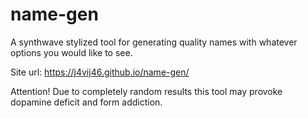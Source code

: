 # name-gen
A synthwave stylized tool for generating quality names with whatever options you would like to see.

Site url: https://j4vij46.github.io/name-gen/

Attention! Due to completely random results this tool may provoke dopamine deficit and form addiction.
